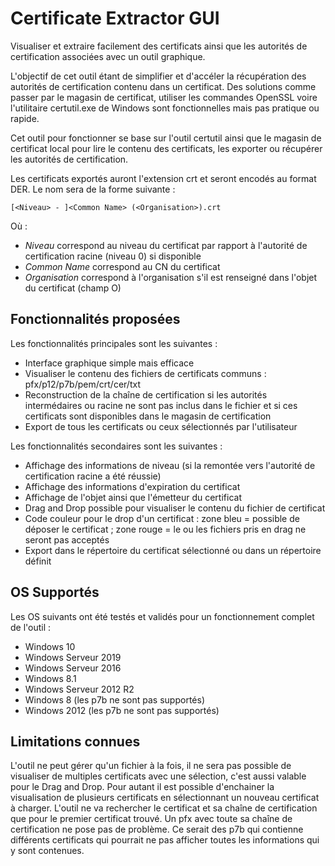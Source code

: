 # Certificate Extractor GUI
Visualiser et extraire facilement des certificats ainsi que les autorités de certification associées avec un outil graphique.

L'objectif de cet outil étant de simplifier et d'accéler la récupération des autorités de certification contenu dans un certificat. Des solutions comme passer par le magasin de certificat, utiliser les commandes OpenSSL voire l'utilitaire certutil.exe de Windows sont fonctionnelles mais pas pratique ou rapide.

Cet outil pour fonctionner se base sur l'outil certutil ainsi que le magasin de certificat local pour lire le contenu des certificats, les exporter ou récupérer les autorités de certification.

Les certificats exportés auront l'extension crt et seront encodés au format DER. Le nom sera de la forme suivante :
```
[<Niveau> - ]<Common Name> (<Organisation>).crt
```

Où :
* _Niveau_ correspond au niveau du certificat par rapport à l'autorité de certification racine (niveau 0) si disponible
* _Common Name_ correspond au CN du certificat
* _Organisation_ correspond à l'organisation s'il est renseigné dans l'objet du certificat (champ O)

## Fonctionnalités proposées 
Les fonctionnalités principales sont les suivantes :
* Interface graphique simple mais efficace
* Visualiser le contenu des fichiers de certificats communs : pfx/p12/p7b/pem/crt/cer/txt
* Reconstruction de la chaîne de certification si les autorités intermédaires ou racine ne sont pas inclus dans le fichier et si ces certificats sont disponibles dans le magasin de certification
* Export de tous les certificats ou ceux sélectionnés par l'utilisateur 

Les fonctionnalités secondaires sont les suivantes :
* Affichage des informations de niveau (si la remontée vers l'autorité de certification racine a été réussie)
* Affichage des informations d'expiration du certificat
* Affichage de l'objet ainsi que l'émetteur du certificat
* Drag and Drop possible pour visualiser le contenu du fichier de certificat 
* Code couleur pour le drop d'un certificat : zone bleu = possible de déposer le certificat ; zone rouge = le ou les fichiers pris en drag ne seront pas acceptés
* Export dans le répertoire du certificat sélectionné ou dans un répertoire définit

## OS Supportés 
Les OS suivants ont été testés et validés pour un fonctionnement complet de l'outil :
* Windows 10
* Windows Serveur 2019
* Windows Serveur 2016
* Windows 8.1
* Windows Serveur 2012 R2
* Windows 8 (les p7b ne sont pas supportés)
* Windows 2012 (les p7b ne sont pas supportés)

## Limitations connues
L'outil ne peut gérer qu'un fichier à la fois, il ne sera pas possible de visualiser de multiples certificats avec une sélection, c'est aussi valable pour le Drag and Drop. Pour autant il est possible d'enchainer la visualisation de plusieurs certificats en sélectionnant un nouveau certificat à charger.
L'outil ne va rechercher le certificat et sa chaîne de certification que pour le premier certificat trouvé. Un pfx avec toute sa chaîne de certification ne pose pas de problème. Ce serait des p7b qui contienne différents certificats qui pourrait ne pas afficher toutes les informations qui y sont contenues.
